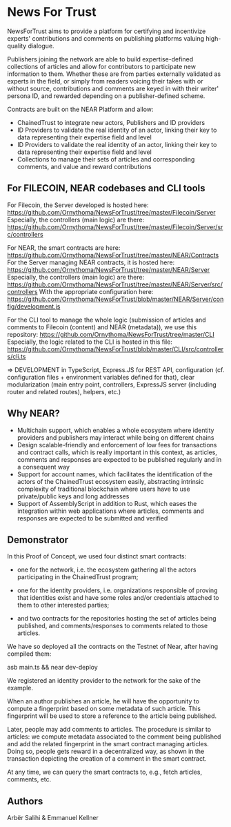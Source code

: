 
# News For Trust


NewsForTrust aims to provide a platform for certifying and incentivize experts' contributions and comments on publishing platforms valuing high-quality dialogue.

Publishers joining the network are able to build expertise-defined collections of articles and allow for contributors to participate new information to them.
Whether these are from parties externally validated as experts in the field, or simply from readers voicing their takes with or without source, contributions and comments are keyed in with their writer' persona ID, and rewarded depending on a publisher-defined scheme.


Contracts are built on the NEAR Platform and allow:
- ChainedTrust to integrate new actors, Publishers and ID providers
- ID Providers to validate the real identity of an actor, linking their key to data representing their expertise field and level
- ID Providers to validate the real identity of an actor, linking their key to data representing their expertise field and level
- Collections to manage their sets of articles and corresponding comments, and value and reward contributions



## For FILECOIN, NEAR codebases and CLI tools
  
For Filecoin, the Server developed is hosted here: https://github.com/Ornythoma/NewsForTrust/tree/master/Filecoin/Server
Especially, the controllers (main logic) are there: https://github.com/Ornythoma/NewsForTrust/tree/master/Filecoin/Server/src/controllers

For NEAR, the smart contracts are here: https://github.com/Ornythoma/NewsForTrust/tree/master/NEAR/Contracts
For the Server managing NEAR contracts, it is hosted here: https://github.com/Ornythoma/NewsForTrust/tree/master/NEAR/Server
Especially, the controllers (main logic) are there: https://github.com/Ornythoma/NewsForTrust/tree/master/NEAR/Server/src/controllers
With the appropriate configuration here: https://github.com/Ornythoma/NewsForTrust/blob/master/NEAR/Server/config/development.js

For the CLI tool to manage the whole logic (submission of articles and comments to Filecoin (content) and NEAR (metadata)), we use this repository: https://github.com/Ornythoma/NewsForTrust/tree/master/CLI
Especially, the logic related to the CLI is hosted in this file: https://github.com/Ornythoma/NewsForTrust/blob/master/CLI/src/controllers/cli.ts

=> DEVELOPMENT in TypeScript, Express.JS for REST API, configuration (cf. configuration files + environment variables defined for that), clear modularization (main entry point, controllers, ExpressJS server (including router and related routes), helpers, etc.)


  

## Why NEAR?

- Multichain support, which enables a whole ecosystem where identity providers and publishers may interact while being on different chains
- Design scalable-friendly and enforcement of low fees for transactions and contract calls, which is really important in this context, as articles, comments and responses are expected to be published regularly and in a consequent way
- Support for account names, which facilitates the identification of the actors of the ChainedTrust ecosystem easily, abstracting intrinsic complexity of traditional blockchain where users have to use private/public keys and long addresses
- Support of AssemblyScript in addition to Rust, which eases the integration within web applications where articles, comments and responses are expected to be submitted and verified




## Demonstrator
  


In this Proof of Concept, we used four distinct smart contracts:

- one for the network, i.e. the ecosystem gathering all the actors participating in the ChainedTrust program;

- one for the identity providers, i.e. organizations responsible of proving that identities exist and have some roles and/or credentials attached to them to other interested parties;

- and two contracts for the repositories hosting the set of articles being published, and comments/responses to comments related to those articles.

  

We have so deployed all the contracts on the Testnet of Near, after having compiled them:

asb main.ts && near dev-deploy

  

We registered an identity provider to the network for the sake of the example.

  

When an author publishes an article, he will have the opportunity to compute a fingerprint based on some metadata of such article. This fingerprint will be used to store a reference to the article being published.

  

Later, people may add comments to articles. The procedure is similar to articles: we compute metadata associated to the comment being published and add the related fingerprint in the smart contract managing articles. Doing so, people gets reward in a decentralized way, as shown in the transaction depicting the creation of a comment in the smart contract.

  

At any time, we can query the smart contracts to, e.g., fetch articles, comments, etc.

  

## Authors

Arbër Salihi & Emmanuel Kellner

